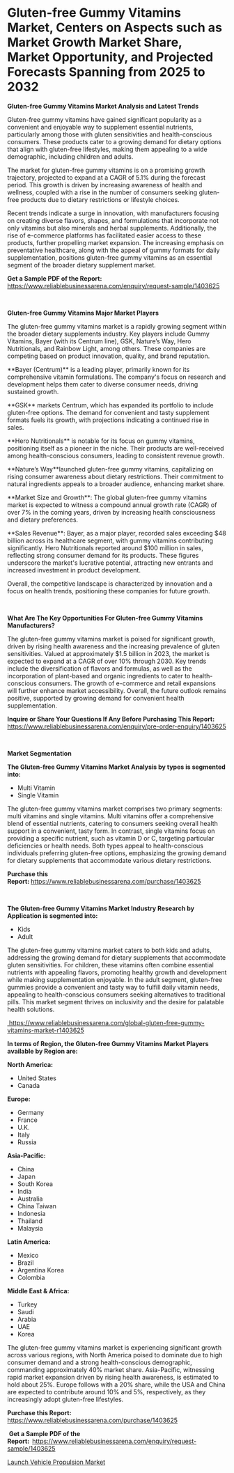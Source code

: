 <p><h1>Gluten-free Gummy Vitamins Market, Centers on Aspects such as Market Growth Market Share, Market Opportunity, and Projected Forecasts Spanning from 2025 to 2032</h1></p><p><strong>Gluten-free Gummy Vitamins Market Analysis and Latest Trends</strong></p>
<p><p>Gluten-free gummy vitamins have gained significant popularity as a convenient and enjoyable way to supplement essential nutrients, particularly among those with gluten sensitivities and health-conscious consumers. These products cater to a growing demand for dietary options that align with gluten-free lifestyles, making them appealing to a wide demographic, including children and adults.</p><p>The market for gluten-free gummy vitamins is on a promising growth trajectory, projected to expand at a CAGR of 5.1% during the forecast period. This growth is driven by increasing awareness of health and wellness, coupled with a rise in the number of consumers seeking gluten-free products due to dietary restrictions or lifestyle choices. </p><p>Recent trends indicate a surge in innovation, with manufacturers focusing on creating diverse flavors, shapes, and formulations that incorporate not only vitamins but also minerals and herbal supplements. Additionally, the rise of e-commerce platforms has facilitated easier access to these products, further propelling market expansion. The increasing emphasis on preventative healthcare, along with the appeal of gummy formats for daily supplementation, positions gluten-free gummy vitamins as an essential segment of the broader dietary supplement market.</p></p>
<p><strong>Get a Sample PDF of the Report:&nbsp;</strong> <a href="https://www.reliablebusinessarena.com/enquiry/request-sample/1403625?utm_campaign=1871&utm_medium=2&utm_source=Github&utm_content=ia&utm_term=13012025&utm_id=gluten-free-gummy-vitamins">https://www.reliablebusinessarena.com/enquiry/request-sample/1403625</a></p>
<p>&nbsp;</p>
<p><strong>Gluten-free Gummy Vitamins Major Market Players</strong></p>
<p><p>The gluten-free gummy vitamins market is a rapidly growing segment within the broader dietary supplements industry. Key players include Gummy Vitamins, Bayer (with its Centrum line), GSK, Nature’s Way, Hero Nutritionals, and Rainbow Light, among others. These companies are competing based on product innovation, quality, and brand reputation.</p><p>**Bayer (Centrum)** is a leading player, primarily known for its comprehensive vitamin formulations. The company's focus on research and development helps them cater to diverse consumer needs, driving sustained growth.</p><p>**GSK** markets Centrum, which has expanded its portfolio to include gluten-free options. The demand for convenient and tasty supplement formats fuels its growth, with projections indicating a continued rise in sales.</p><p>**Hero Nutritionals** is notable for its focus on gummy vitamins, positioning itself as a pioneer in the niche. Their products are well-received among health-conscious consumers, leading to consistent revenue growth.</p><p>**Nature’s Way**launched gluten-free gummy vitamins, capitalizing on rising consumer awareness about dietary restrictions. Their commitment to natural ingredients appeals to a broader audience, enhancing market share.</p><p>**Market Size and Growth**: The global gluten-free gummy vitamins market is expected to witness a compound annual growth rate (CAGR) of over 7% in the coming years, driven by increasing health consciousness and dietary preferences. </p><p>**Sales Revenue**: Bayer, as a major player, recorded sales exceeding $48 billion across its healthcare segment, with gummy vitamins contributing significantly. Hero Nutritionals reported around $100 million in sales, reflecting strong consumer demand for its products. These figures underscore the market's lucrative potential, attracting new entrants and increased investment in product development. </p><p>Overall, the competitive landscape is characterized by innovation and a focus on health trends, positioning these companies for future growth.</p></p>
<p>&nbsp;</p>
<p><strong>What Are The Key Opportunities For Gluten-free Gummy Vitamins Manufacturers?</strong></p>
<p><p>The gluten-free gummy vitamins market is poised for significant growth, driven by rising health awareness and the increasing prevalence of gluten sensitivities. Valued at approximately $1.5 billion in 2023, the market is expected to expand at a CAGR of over 10% through 2030. Key trends include the diversification of flavors and formulas, as well as the incorporation of plant-based and organic ingredients to cater to health-conscious consumers. The growth of e-commerce and retail expansions will further enhance market accessibility. Overall, the future outlook remains positive, supported by growing demand for convenient health supplementation.</p></p>
<p><strong>Inquire or Share Your Questions If Any Before Purchasing This Report:</strong> <a href="https://www.reliablebusinessarena.com/enquiry/pre-order-enquiry/1403625?utm_campaign=1871&utm_medium=2&utm_source=Github&utm_content=ia&utm_term=13012025&utm_id=gluten-free-gummy-vitamins">https://www.reliablebusinessarena.com/enquiry/pre-order-enquiry/1403625</a></p>
<p>&nbsp;</p>
<p><strong>Market Segmentation</strong></p>
<p><strong>The Gluten-free Gummy Vitamins Market Analysis by types is segmented into:</strong></p>
<p><ul><li>Multi Vitamin</li><li>Single Vitamin</li></ul></p>
<p><p>The gluten-free gummy vitamins market comprises two primary segments: multi vitamins and single vitamins. Multi vitamins offer a comprehensive blend of essential nutrients, catering to consumers seeking overall health support in a convenient, tasty form. In contrast, single vitamins focus on providing a specific nutrient, such as vitamin D or C, targeting particular deficiencies or health needs. Both types appeal to health-conscious individuals preferring gluten-free options, emphasizing the growing demand for dietary supplements that accommodate various dietary restrictions.</p></p>
<p><strong>Purchase this Report:&nbsp;</strong><a href="https://www.reliablebusinessarena.com/purchase/1403625?utm_campaign=1871&utm_medium=2&utm_source=Github&utm_content=ia&utm_term=13012025&utm_id=gluten-free-gummy-vitamins">https://www.reliablebusinessarena.com/purchase/1403625</a></p>
<p>&nbsp;</p>
<p><strong>The Gluten-free Gummy Vitamins Market Industry Research by Application is segmented into:</strong></p>
<p><ul><li>Kids</li><li>Adult</li></ul></p>
<p><p>The gluten-free gummy vitamins market caters to both kids and adults, addressing the growing demand for dietary supplements that accommodate gluten sensitivities. For children, these vitamins often combine essential nutrients with appealing flavors, promoting healthy growth and development while making supplementation enjoyable. In the adult segment, gluten-free gummies provide a convenient and tasty way to fulfill daily vitamin needs, appealing to health-conscious consumers seeking alternatives to traditional pills. This market segment thrives on inclusivity and the desire for palatable health solutions.</p></p>
<p><a href="https://www.reliablebusinessarena.com/global-gluten-free-gummy-vitamins-market-r1403625?utm_campaign=1871&utm_medium=2&utm_source=Github&utm_content=ia&utm_term=13012025&utm_id=gluten-free-gummy-vitamins">&nbsp;https://www.reliablebusinessarena.com/global-gluten-free-gummy-vitamins-market-r1403625</a></p>
<p><strong>In terms of Region, the Gluten-free Gummy Vitamins Market Players available by Region are:</strong></p>
<p>
    <p> <strong> North America: </strong>
        <ul>
            <li>United States</li>
            <li>Canada</li>
        </ul>
        </p> 
    <p> <strong> Europe: </strong>
        <ul>
            <li>Germany</li>
            <li>France</li>
            <li>U.K.</li>
            <li>Italy</li>
            <li>Russia</li>
        </ul>
        </p> 
    <p> <strong> Asia-Pacific: </strong>
        <ul>
            <li>China</li>
            <li>Japan</li>
            <li>South Korea</li>
            <li>India</li>
            <li>Australia</li>
            <li>China Taiwan</li>
            <li>Indonesia</li>
            <li>Thailand</li>
            <li>Malaysia</li>
        </ul>
        </p> 
    <p> <strong> Latin America: </strong>
        <ul>
            <li>Mexico</li>
            <li>Brazil</li>
            <li>Argentina Korea</li>
            <li>Colombia</li>
        </ul>
        </p> 
    <p> <strong> Middle East & Africa: </strong>
        <ul>
            <li>Turkey</li>
            <li>Saudi</li>
            <li>Arabia</li>
            <li>UAE</li>
            <li>Korea</li>
        </ul>
    </p>
    </p>
<p><p>The gluten-free gummy vitamins market is experiencing significant growth across various regions, with North America poised to dominate due to high consumer demand and a strong health-conscious demographic, commanding approximately 40% market share. Asia-Pacific, witnessing rapid market expansion driven by rising health awareness, is estimated to hold about 25%. Europe follows with a 20% share, while the USA and China are expected to contribute around 10% and 5%, respectively, as they increasingly adopt gluten-free lifestyles.</p></p>
<p><strong>Purchase this Report: </strong><a href="https://www.reliablebusinessarena.com/purchase/1403625?utm_campaign=1871&utm_medium=2&utm_source=Github&utm_content=ia&utm_term=13012025&utm_id=gluten-free-gummy-vitamins">https://www.reliablebusinessarena.com/purchase/1403625</a></p>
<p>&nbsp;<strong>Get a Sample PDF of the Report:&nbsp;&nbsp;</strong><a href="https://www.reliablebusinessarena.com/enquiry/request-sample/1403625?utm_campaign=1871&utm_medium=2&utm_source=Github&utm_content=ia&utm_term=13012025&utm_id=gluten-free-gummy-vitamins">https://www.reliablebusinessarena.com/enquiry/request-sample/1403625</a></p>
<p><strong></strong></p>
<p><p><a href="https://github.com/marloy8/Market-Research-Report-List-6/blob/main/launch-vehicle-propulsion-market.md?utm_campaign=1871&utm_medium=2&utm_source=Github&utm_content=ia&utm_term=13012025&utm_id=gluten-free-gummy-vitamins">Launch Vehicle Propulsion Market</a></p></p>